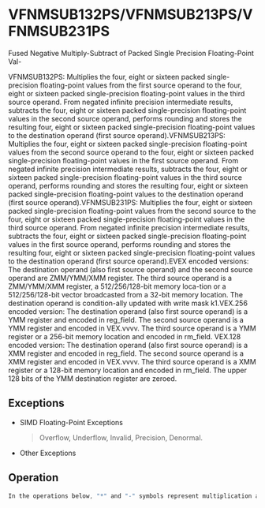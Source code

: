 # VFNMSUB132PS/VFNMSUB213PS/VFNMSUB231PS

Fused Negative Multiply-Subtract of Packed Single Precision Floating-Point Val-

VFNMSUB132PS: Multiplies the four, eight or sixteen packed single-precision floating-point values from the first source operand to the four, eight or sixteen packed single-precision floating-point values in the third source operand.
From negated infinite precision intermediate results, subtracts the four, eight or sixteen packed single-precision floating-point values in the second source operand, performs rounding and stores the resulting four, eight or sixteen packed single-precision floating-point values to the destination operand (first source operand).VFNMSUB213PS: Multiplies the four, eight or sixteen packed single-precision floating-point values from the second source operand to the four, eight or sixteen packed single-precision floating-point values in the first source operand.
From negated infinite precision intermediate results, subtracts the four, eight or sixteen packed single-precision floating-point values in the third source operand, performs rounding and stores the resulting four, eight or sixteen packed single-precision floating-point values to the destination operand (first source operand).VFNMSUB231PS: Multiplies the four, eight or sixteen packed single-precision floating-point values from the second source to the four, eight or sixteen packed single-precision floating-point values in the third source operand.
From negated infinite precision intermediate results, subtracts the four, eight or sixteen packed single-precision floating-point values in the first source operand, performs rounding and stores the resulting four, eight or sixteen packed single-precision floating-point values to the destination operand (first source operand).EVEX encoded versions: The destination operand (also first source operand) and the second source operand are ZMM/YMM/XMM register.
The third source operand is a ZMM/YMM/XMM register, a 512/256/128-bit memory loca-tion or a 512/256/128-bit vector broadcasted from a 32-bit memory location.
The destination operand is condition-ally updated with write mask k1.VEX.256 encoded version: The destination operand (also first source operand) is a YMM register and encoded in reg_field.
The second source operand is a YMM register and encoded in VEX.vvvv.
The third source operand is a YMM register or a 256-bit memory location and encoded in rm_field.
VEX.128 encoded version: The destination operand (also first source operand) is a XMM register and encoded in reg_field.
The second source operand is a XMM register and encoded in VEX.vvvv.
The third source operand is a XMM register or a 128-bit memory location and encoded in rm_field.
The upper 128 bits of the YMM destination register are zeroed.

## Exceptions

- SIMD Floating-Point Exceptions
  > Overflow, Underflow, Invalid, Precision, Denormal.
- Other Exceptions

## Operation

```C
In the operations below, "*" and "-" symbols represent multiplication and subtraction with infinite precision inputs and outputs (no rounding).VFNMSUB132PS DEST, SRC2, SRC3 (VEX encoded version)IF (VEX.128) THEN MAXNUM := 2ELSEIF (VEX.256)MAXNUM := 4FIFor i = 0 to MAXNUM-1 {n := 32*i;DEST[n+31:n] := RoundFPControl_MXCSR( - (DEST[n+31:n]*SRC3[n+31:n]) - SRC2[n+31:n])}IF (VEX.128) THENDEST[MAXVL-1:128] := 0ELSEIF (VEX.256)VFNMSUB213PS DEST, SRC2, SRC3 (VEX encoded version)IF (VEX.128) THEN MAXNUM := 2ELSEIF (VEX.256)MAXNUM := 4FIFor i = 0 to MAXNUM-1 {n := 32*i;DEST[n+31:n] := RoundFPControl_MXCSR( - (SRC2[n+31:n]*DEST[n+31:n]) - SRC3[n+31:n])}IF (VEX.128) THENDEST[MAXVL-1:128] := 0ELSEIF (VEX.256)DEST[MAXVL-1:256] := 0FIVFNMSUB231PS DEST, SRC2, SRC3 (VEX encoded version)IF (VEX.128) THEN MAXNUM := 2ELSEIF (VEX.256)MAXNUM := 4FIFor i = 0 to MAXNUM-1 {n := 32*i;DEST[n+31:n] := RoundFPControl_MXCSR( - (SRC2[n+31:n]*SRC3[n+31:n]) - DEST[n+31:n])}IF (VEX.128) THENDEST[MAXVL-1:128] := 0ELSEIF (VEX.256)DEST[MAXVL-1:256] := 0FIVFNMSUB132PS DEST, SRC2, SRC3 (EVEX encoded version, when src3 operand is a register)(KL, VL) = (4, 128), (8, 256), (16, 512)IF (VL = 512) AND (EVEX.b = 1)THENSET_ROUNDING_MODE_FOR_THIS_INSTRUCTION(EVEX.RC);ELSE SET_ROUNDING_MODE_FOR_THIS_INSTRUCTION(MXCSR.RC);FI;FOR j := 0 TO KL-1i := j * 32IF k1[j] OR *no writemask*THEN DEST[i+31:i] := RoundFPControl(-(DEST[i+31:i]*SRC3[i+31:i]) - SRC2[i+31:i])ELSE IF *merging-masking*; merging-maskingTHEN *DEST[i+31:i] remains unchanged*ELSE ; zeroing-maskingDEST[i+31:i] := 0FIFI;VFNMSUB132PS DEST, SRC2, SRC3 (EVEX encoded version, when src3 operand is a memory source)(KL, VL) = (4, 128), (8, 256), (16, 512)FOR j := 0 TO KL-1i := j * 32IF k1[j] OR *no writemask*THEN IF (EVEX.b = 1) THENDEST[i+31:i] := RoundFPControl_MXCSR(-(DEST[i+31:i]*SRC3[31:0]) - SRC2[i+31:i])ELSE DEST[i+31:i] := RoundFPControl_MXCSR(-(DEST[i+31:i]*SRC3[i+31:i]) - SRC2[i+31:i])FI;ELSE IF *merging-masking*; merging-maskingTHEN *DEST[i+31:i] remains unchanged*ELSE ; zeroing-maskingDEST[i+31:i] := 0FIFI;ENDFORDEST[MAXVL-1:VL] := 0VFNMSUB213PS DEST, SRC2, SRC3 (EVEX encoded version, when src3 operand is a register)(KL, VL) = (4, 128), (8, 256), (16, 512)IF (VL = 512) AND (EVEX.b = 1)THENSET_ROUNDING_MODE_FOR_THIS_INSTRUCTION(EVEX.RC);ELSE SET_ROUNDING_MODE_FOR_THIS_INSTRUCTION(MXCSR.RC);FI;FOR j := 0 TO KL-1i := j * 32IF k1[j] OR *no writemask*THEN DEST[i+31:i] := RoundFPControl_MXCSR(-(SRC2[i+31:i]*DEST[i+31:i]) - SRC3[i+31:i])ELSE IF *merging-masking*; merging-maskingTHEN *DEST[i+31:i] remains unchanged*ELSE ; zeroing-maskingDEST[i+31:i] := 0FIFI;VFNMSUB213PS DEST, SRC2, SRC3 (EVEX encoded version, when src3 operand is a memory source)(KL, VL) = (4, 128), (8, 256), (16, 512)FOR j := 0 TO KL-1i := j * 32IF k1[j] OR *no writemask*THEN IF (EVEX.b = 1) THENDEST[i+31:i] := RoundFPControl_MXCSR(-(SRC2[i+31:i]*DEST[i+31:i]) - SRC3[31:0])ELSE DEST[i+31:i] := RoundFPControl_MXCSR(-(SRC2[i+31:i]*DEST[i+31:i]) - SRC3[i+31:i])FI;ELSE IF *merging-masking*; merging-maskingTHEN *DEST[i+31:i] remains unchanged*ELSE ; zeroing-maskingDEST[i+31:i] := 0FIFI;ENDFORDEST[MAXVL-1:VL] := 0VFNMSUB231PS DEST, SRC2, SRC3 (EVEX encoded version, when src3 operand is a register)(KL, VL) = (4, 128), (8, 256), (16, 512)IF (VL = 512) AND (EVEX.b = 1)THENSET_ROUNDING_MODE_FOR_THIS_INSTRUCTION(EVEX.RC);ELSE SET_ROUNDING_MODE_FOR_THIS_INSTRUCTION(MXCSR.RC);FI;FOR j := 0 TO KL-1i := j * 32IF k1[j] OR *no writemask*THEN DEST[i+31:i] := RoundFPControl_MXCSR(-(SRC2[i+31:i]*SRC3[i+31:i]) - DEST[i+31:i])ELSE IF *merging-masking*; merging-maskingTHEN *DEST[i+31:i] remains unchanged*ELSE ; zeroing-maskingDEST[i+31:i] := 0FIFI;VFNMSUB231PS DEST, SRC2, SRC3 (EVEX encoded version, when src3 operand is a memory source)(KL, VL) = (4, 128), (8, 256), (16, 512)FOR j := 0 TO KL-1i := j * 32IF k1[j] OR *no writemask*THEN IF (EVEX.b = 1) THENDEST[i+31:i] := RoundFPControl_MXCSR(-(SRC2[i+31:i]*SRC3[31:0]) - DEST[i+31:i])ELSE DEST[i+31:i] := RoundFPControl_MXCSR(-(SRC2[i+31:i]*SRC3[i+31:i]) - DEST[i+31:i])FI;ELSE IF *merging-masking*; merging-maskingTHEN *DEST[i+31:i] remains unchanged*ELSE ; zeroing-maskingDEST[i+31:i] := 0FIFI;ENDFORDEST[MAXVL-1:VL] := 0Intel C/C++ Compiler Intrinsic EquivalentVFNMSUBxxxPS __m512 _mm512_fnmsub_ps(__m512 a, __m512 b, __m512 c);VFNMSUBxxxPS __m512 _mm512_fnmsub_round_ps(__m512 a, __m512 b, __m512 c, int r);VFNMSUBxxxPS __m512 _mm512_mask_fnmsub_ps(__m512 a, __mmask16 k, __m512 b, __m512 c);VFNMSUBxxxPS __m512 _mm512_maskz_fnmsub_ps(__mmask16 k, __m512 a, __m512 b, __m512 c);VFNMSUBxxxPS __m512 _mm512_mask3_fnmsub_ps(__m512 a, __m512 b, __m512 c, __mmask16 k);VFNMSUBxxxPS __m512 _mm512_mask_fnmsub_round_ps(__m512 a, __mmask16 k, __m512 b, __m512 c, int r);VFNMSUBxxxPS __m512 _mm512_maskz_fnmsub_round_ps(__mmask16 k, __m512 a, __m512 b, __m512 c, int r);VFNMSUBxxxPS __m512 _mm512_mask3_fnmsub_round_ps(__m512 a, __m512 b, __m512 c, __mmask16 k, int r);VFNMSUBxxxPS __m256 _mm256_mask_fnmsub_ps(__m256 a, __mmask8 k, __m256 b, __m256 c);VFNMSUBxxxPS __m256 _mm256_maskz_fnmsub_ps(__mmask8 k, __m256 a, __m256 b, __m256 c);VFNMSUBxxxPS __m256 _mm256_mask3_fnmsub_ps(__m256 a, __m256 b, __m256 c, __mmask8 k);VFNMSUBxxxPS __m128 _mm_mask_fnmsub_ps(__m128 a, __mmask8 k, __m128 b, __m128 c);VFNMSUBxxxPS __m128 _mm_maskz_fnmsub_ps(__mmask8 k, __m128 a, __m128 b, __m128 c);VFNMSUBxxxPS __m128 _mm_mask3_fnmsub_ps(__m128 a, __m128 b, __m128 c, __mmask8 k);VFNMSUBxxxPS __m128 _mm_fnmsub_ps (__m128 a, __m128 b, __m128 c);VFNMSUBxxxPS __m256 _mm256_fnmsub_ps (__m256 a, __m256 b, __m256 c);
```
